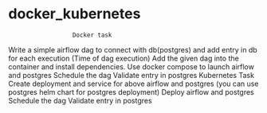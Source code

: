 # docker_kubernetes

                      Docker task
Write a simple airflow dag to connect with db(postgres) and add entry in db for each execution (Time of dag execution)
Add the given dag into the container and install dependencies.
Use docker compose to launch airflow and postgres
Schedule the dag
Validate entry in postgres
                    Kubernetes Task
Create deployment and service for above airflow and postgres (you can use postgres helm chart for postgres deployment)
Deploy airflow and postgres
Schedule the dag
Validate entry in postgres
